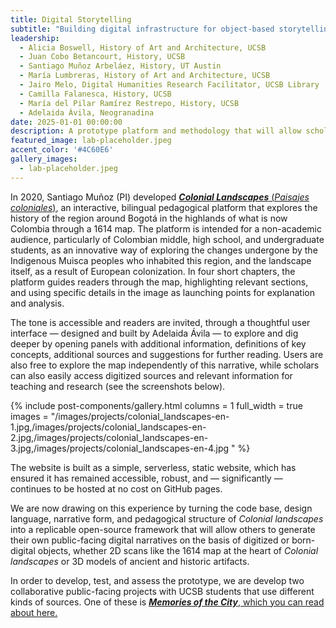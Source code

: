 ```yaml
---
title: Digital Storytelling
subtitle: "Building digital infrastructure for object-based storytelling beyond the academy."
leadership: 
  - Alicia Boswell, History of Art and Architecture, UCSB
  - Juan Cobo Betancourt, History, UCSB
  - Santiago Muñoz Arbeláez, History, UT Austin
  - María Lumbreras, History of Art and Architecture, UCSB
  - Jairo Melo, Digital Humanities Research Facilitator, UCSB Library
  - Camilla Falanesca, History, UCSB
  - María del Pilar Ramírez Restrepo, History, UCSB
  - Adelaida Ávila, Neogranadina
date: 2025-01-01 00:00:00
description: A prototype platform and methodology that will allow scholars to present expert narratives aimed at different audiences through the display of born-digital or digitized objects, whether historical manuscripts, images, video or audio recordings, or 3D visualizations.
featured_image: lab-placeholder.jpeg
accent_color: '#4C60E6'
gallery_images:
  - lab-placeholder.jpeg
---
```


In 2020, Santiago Muñoz (PI) developed [***Colonial Landscapes*** (*Paisajes coloniales*)](https://colonial-landscapes.com), an interactive, bilingual pedagogical platform that explores the history of the region around Bogotá in the highlands of what is now Colombia through a 1614 map. The platform is intended for a non-academic audience, particularly of Colombian middle, high school, and undergraduate students, as an innovative way of exploring the changes undergone by the Indigenous Muisca peoples who inhabited this region, and the landscape itself, as a result of European colonization. In four short chapters, the platform guides readers through the map, highlighting relevant sections, and using specific details in the image as launching points for explanation and analysis. 

The tone is accessible and readers are invited, through a thoughtful user interface — designed and built by Adelaida Ávila — to explore and dig deeper by opening panels with additional information, definitions of key concepts, additional sources and suggestions for further reading. Users are also free to explore the map independently of this narrative, while scholars can also easily access digitized sources and relevant information for teaching and research (see the screenshots below). 

{% include post-components/gallery.html
  columns = 1
  full_width = true
  images = "/images/projects/colonial_landscapes-en-1.jpg,/images/projects/colonial_landscapes-en-2.jpg,/images/projects/colonial_landscapes-en-3.jpg,/images/projects/colonial_landscapes-en-4.jpg
  "
%}

The website is built as a simple, serverless, static website, which has ensured it has remained accessible, robust, and — significantly — continues to be hosted at no cost on GitHub pages. 

We are now drawing on this experience by turning the code base, design language, narrative form, and pedagogical structure of *Colonial landscapes* into a replicable open-source framework that will allow others to generate their own public-facing digital narratives on the basis of digitized or born-digital objects, whether 2D scans like the 1614 map at the heart of *Colonial landscapes* or 3D models of ancient and historic artifacts. 

In order to develop, test, and assess the prototype, we are develop two collaborative public-facing projects with UCSB students that use different kinds of sources. One of these is [***Memories of the City***, which you can read about here.](/project/memories-of-the-city)

